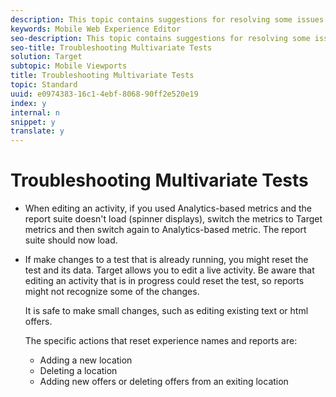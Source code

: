 ```yaml
---
description: This topic contains suggestions for resolving some issues that might occur when designing an MVT test.
keywords: Mobile Web Experience Editor
seo-description: This topic contains suggestions for resolving some issues that might occur when designing an MVT test.
seo-title: Troubleshooting Multivariate Tests
solution: Target
subtopic: Mobile Viewports
title: Troubleshooting Multivariate Tests
topic: Standard
uuid: e0974383-16c1-4ebf-8068-90ff2e520e19
index: y
internal: n
snippet: y
translate: y
---
```


# Troubleshooting Multivariate Tests



* When editing an activity, if you used Analytics-based metrics and the report suite doesn't load (spinner displays), switch the metrics to Target metrics and then switch again to Analytics-based metric. The report suite should now load.
* If make changes to a test that is already running, you might reset the test and its data. Target allows you to edit a live activity. Be aware that editing an activity that is in progress could reset the test, so reports might not recognize some of the changes. 

  It is safe to make small changes, such as editing existing text or html offers. 

  The specific actions that reset experience names and reports are: 


    * Adding a new location
    * Deleting a location
    * Adding new offers or deleting offers from an exiting location



